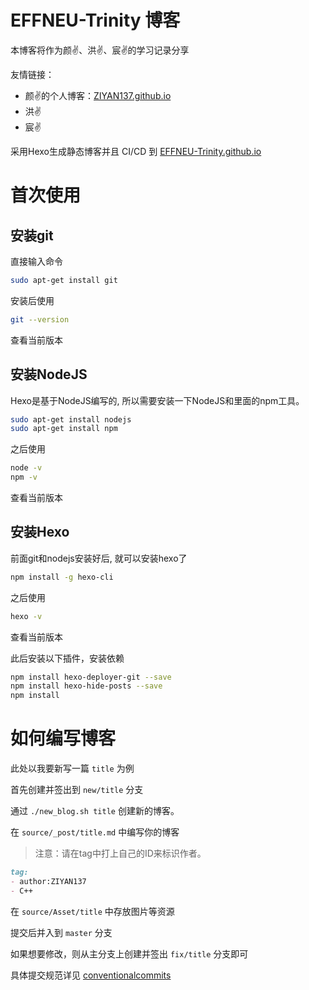 # EFFNEU-Trinity 博客
本博客将作为颜✌、洪✌、宸✌的学习记录分享

友情链接：
- 颜✌的个人博客：[ZIYAN137.github.io](ZIYAN137.github.io)
- 洪✌
- 宸✌

采用Hexo生成静态博客并且 CI/CD 到 [EFFNEU-Trinity.github.io](EFFNEU-Trinity.github.io)

# 首次使用

## 安装git

直接输入命令
```bash
sudo apt-get install git
```
安装后使用
```bash
git --version
```
查看当前版本

## 安装NodeJS
Hexo是基于NodeJS编写的, 所以需要安装一下NodeJS和里面的npm工具。
```bash
sudo apt-get install nodejs
sudo apt-get install npm
```
之后使用
```bash
node -v
npm -v
```
查看当前版本

## 安装Hexo

前面git和nodejs安装好后, 就可以安装hexo了
```bash
npm install -g hexo-cli
```
之后使用
```bash
hexo -v
```
查看当前版本

此后安装以下插件，安装依赖
```bash
npm install hexo-deployer-git --save
npm install hexo-hide-posts --save
npm install
```
# 如何编写博客
此处以我要新写一篇 `title` 为例

首先创建并签出到 `new/title` 分支

通过 `./new_blog.sh title` 创建新的博客。

在 `source/_post/title.md` 中编写你的博客

> 注意：请在tag中打上自己的ID来标识作者。

```markdown
tag:
- author:ZIYAN137
- C++
```

在 `source/Asset/title` 中存放图片等资源

提交后并入到 `master` 分支

如果想要修改，则从主分支上创建并签出 `fix/title` 分支即可

具体提交规范详见 [conventionalcommits](https://www.conventionalcommits.org/en/v1.0.0/)